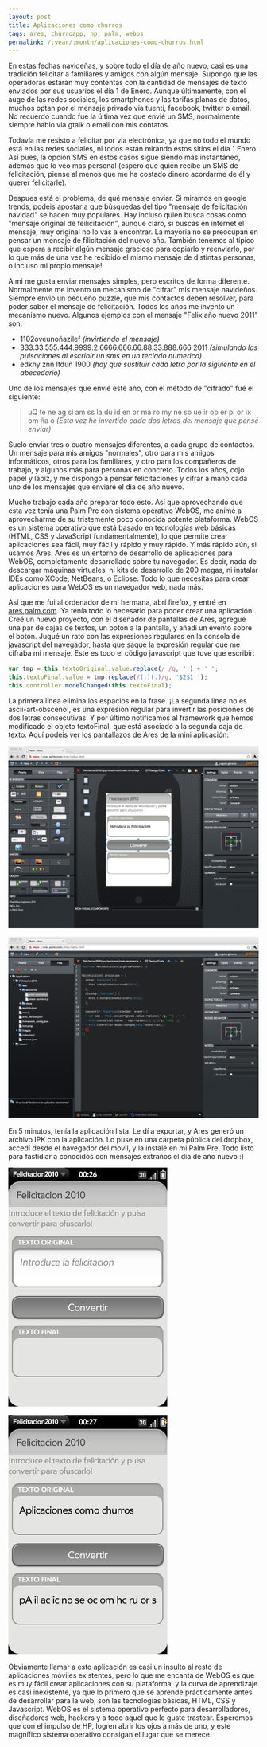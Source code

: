 ```yaml
---
layout: post
title: Aplicaciones como churros
tags: ares, churroapp, hp, palm, webos
permalink: /:year/:month/aplicaciones-como-churros.html
---
```


En estas fechas navideñas, y sobre todo el día de año nuevo, casi es una tradición felicitar a familiares y amigos con algún mensaje. Supongo que las operadoras estarán muy contentas con la cantidad de mensajes de texto enviados por sus usuarios el día 1 de Enero. Aunque últimamente, con el auge de las redes sociales, los smartphones y las tarifas planas de datos, muchos optan por el mensaje privado via tuenti, facebook, twitter o email. No recuerdo cuando fue la última vez que envié un SMS, normalmente siempre hablo via gtalk o email con mis contatos.  

Todavía me resisto a felicitar por via electrónica, ya que no todo el mundo está en las redes sociales, ni todos están mirando éstos sitios el día 1 Enero. Así pues, la opción SMS en estos casos sigue siendo más instantáneo, además que lo veo mas personal (espero que quien recibe un SMS de felicitación, piense al menos que me ha costado dinero acordarme de él y querer felicitarle).  

Despues está el problema, de qué mensaje enviar. Si miramos en google trends, podeis apostar a que búsquedas del tipo "mensaje de felicitación navidad" se hacen muy populares. Hay incluso quien busca cosas como "mensaje original de feilicitación", aunque claro, si buscas en internet el mensaje, muy original no lo vas a encontrar. La mayoría no se preocupan en pensar un mensaje de filicitación del nuevo año. También tenemos al típico que espera a recibir algún mensaje gracioso para copiarlo y reenviarlo, por lo que más de una vez he recibido el mismo mensaje de distintas personas, o incluso mi propio mensaje!  

A mi me gusta enviar mensajes simples, pero escritos de forma diferente. Normalmente me invento un mecanismo de "cifrar" mis mensaje navideños. Siempre envio un pequeño puzzle, que mis contactos deben resolver, para poder saber el mensaje de felicitación. Todos los años me invento un mecanismo nuevo. Algunos ejemplos con el mensaje "Felix año nuevo 2011" son:  

* 1102oveunoñazilef *(invirtiendo el mensaje)*
* 333.33.555.444.9999.2.6666.666.66.88.33.888.666 2011 *(simulando las pulsaciones al escribir un sms en un teclado numerico)*
* edkhy znñ ltduñ 1900 *(hay que sustituir cada letra por la siguiente en el abecedario)*

Uno de los mensajes que envié este año, con el método de "cifrado" fué el siguiente:  

> uQ te ne ag si am ss la du id en or ma ro my ne so ue ir ob er pl or ix om ña o *(Esta vez he invertido cada dos letras del mensaje que pensé enviar)*

Suelo enviar tres o cuatro mensajes diferentes, a cada grupo de contactos. Un mensaje para mis amigos "normales", otro para mis amigos informáticos, otros para los familiares, y otro para los compañeros de trabajo, y algunos más para personas en concreto. Todos los años, cojo papel y lápiz, y me dispongo a pensar felicitaciones y cifrar a mano cada uno de los mensajes que enviaré el dia de año nuevo.  

Mucho trabajo cada año preparar todo esto. Así que aprovechando que esta vez tenía una Palm Pre con sistema operativo WebOS, me animé a aprovecharme de su tristemente poco conocida potente plataforma. WebOS es un sistema operativo que está basado en tecnologías web básicas (HTML, CSS y JavaScript fundamentalmente), lo que permite crear aplicaciones sea fácil, muy fácil y rápido y muy rápido. Y más rápido aún, si usamos Ares. Ares es un entorno de desarrollo de aplicaciones para WebOS, completamente desarrollado sobre tu navegador. Es decir, nada de descargar máquinas virtuales, ni kits de desarrollo de 200 megas, ni instalar IDEs como XCode, NetBeans, o Eclipse. Todo lo que necesitas para crear aplicaciones para WebOS es un navegador web, nada más.  

Así que me fui al ordenador de mi hermana, abrí firefox, y entré en [ares.palm.com](http://ares.palm.com/). Ya tenía todo lo necesario para poder crear una aplicación!. Creé un nuevo proyecto, con el diseñador de pantallas de Ares, agregué una par de cajas de textos, un boton a la pantalla, y añadí un evento sobre el botón. Jugué un rato con las expresiones regulares en la consola de javascript del navegador, hasta que saqué la expresión regular que me cifraba mi mensaje. Este es todo el código javascript que tuve que escribir:  

~~~js
var tmp = this.textoOriginal.value.replace(/ /g, '') + ' ';
this.textoFinal.value = tmp.replace(/(.)(.)/g, '$2$1 ');
this.controller.modelChanged(this.textoFinal);
~~~

La primera línea elimina los espacios en la frase. ¡La segunda linea no es ascii-art-obsceno!, es una expresión regular para invertir las posiciones de dos letras consecutivas. Y por último notificamos al framework que hemos modificado el objeto textoFinal, que está asociado a la segunda caja de texto. Aquí podeis ver los pantallazos de Ares de la mini aplicación:  

![](/assets/ares1.png)

![](/assets/ares2.png)

En 5 minutos, tenía la aplicación lista. Le dí a exportar, y Ares generó un archivo IPK con la aplicación. Lo puse en una carpeta pública del dropbox, accedí desde el navegador del movil, y la instalé en mi Palm Pre. Todo listo para fastidiar a conocidos con mensajes extraños el día de año nuevo :)  

![](/assets/felici1.png)

![](/assets/felici2.png)

Obviamente llamar a esto aplicación es casi un insulto al resto de aplicaciones móviles existentes, pero lo que me encanta de WebOS es que es muy fácil crear aplicaciones con su plataforma, y la curva de aprendizaje es casi inexistente, ya que lo primero que se aprende prácticamente antes de desarrollar para la web, son las tecnologías básicas, HTML, CSS y Javascript. WebOS es el sistema operativo perfecto para desarrolladores, diseñadores web, hackers y a todo aquel que le guste trastear. Esperemos que con el impulso de HP, logren abrir los ojos a más de uno, y este magnífico sistema operativo consigan el lugar que se merece.
